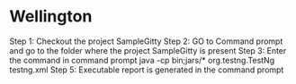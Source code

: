 # Wellington
Step 1: Checkout the project SampleGitty
Step 2: GO to Command prompt and go to the folder where the project SampleGitty is present
Step 3: Enter the command in command prompt java -cp bin;jars/* org.testng.TestNg testng.xml
Step 5: Executable report is generated in the command prompt
